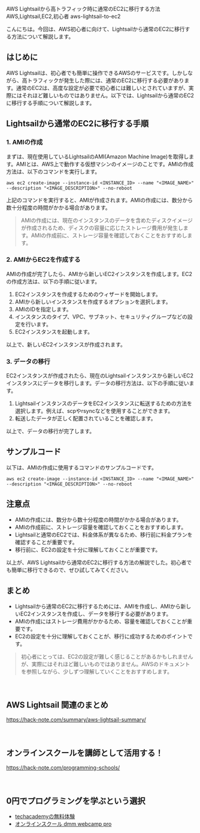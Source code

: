 AWS Lightsailから高トラフィック時に通常のEC2に移行する方法
AWS,Lightsail,EC2,初心者
aws-lightsail-to-ec2

こんにちは。今回は、AWS初心者に向けて、Lightsailから通常のEC2に移行する方法について解説します。

## はじめに

AWS Lightsailは、初心者でも簡単に操作できるAWSのサービスです。しかしながら、高トラフィックが発生した際には、通常のEC2に移行する必要があります。通常のEC2は、高度な設定が必要で初心者には難しいとされていますが、実際にはそれほど難しいものではありません。以下では、Lightsailから通常のEC2に移行する手順について解説します。

## Lightsailから通常のEC2に移行する手順

### 1. AMIの作成

まずは、現在使用しているLightsailのAMI(Amazon Machine Image)を取得します。AMIとは、AWS上で動作する仮想マシンのイメージのことです。AMIの作成方法は、以下のコマンドを実行します。

```
aws ec2 create-image --instance-id <INSTANCE_ID> --name "<IMAGE_NAME>" --description "<IMAGE_DESCRIPTION>" --no-reboot
```

上記のコマンドを実行すると、AMIが作成されます。AMIの作成には、数分から数十分程度の時間がかかる場合があります。

>AMIの作成には、現在のインスタンスのデータを含めたディスクイメージが作成されるため、ディスクの容量に応じたストレージ費用が発生します。AMIの作成前に、ストレージ容量を確認しておくことをおすすめします。

### 2. AMIからEC2を作成する

AMIの作成が完了したら、AMIから新しいEC2インスタンスを作成します。EC2の作成方法は、以下の手順に従います。

1. EC2インスタンスを作成するためのウィザードを開始します。
2. AMIから新しいインスタンスを作成するオプションを選択します。
3. AMIのIDを指定します。
4. インスタンスのタイプ、VPC、サブネット、セキュリティグループなどの設定を行います。
5. EC2インスタンスを起動します。

以上で、新しいEC2インスタンスが作成されます。

### 3. データの移行

EC2インスタンスが作成されたら、現在のLightsailインスタンスから新しいEC2インスタンスにデータを移行します。データの移行方法は、以下の手順に従います。

1. LightsailインスタンスのデータをEC2インスタンスに転送するための方法を選択します。例えば、scpやrsyncなどを使用することができます。
2. 転送したデータが正しく配置されていることを確認します。

以上で、データの移行が完了します。

## サンプルコード

以下は、AMIの作成に使用するコマンドのサンプルコードです。

```
aws ec2 create-image --instance-id <INSTANCE_ID> --name "<IMAGE_NAME>" --description "<IMAGE_DESCRIPTION>" --no-reboot
```

## 注意点

- AMIの作成には、数分から数十分程度の時間がかかる場合があります。
- AMIの作成前に、ストレージ容量を確認しておくことをおすすめします。
- Lightsailと通常のEC2では、料金体系が異なるため、移行前に料金プランを確認することが重要です。
- 移行前に、EC2の設定を十分に理解しておくことが重要です。

以上が、AWS Lightsailから通常のEC2に移行する方法の解説でした。初心者でも簡単に移行できるので、ぜひ試してみてください。

## まとめ

- Lightsailから通常のEC2に移行するためには、AMIを作成し、AMIから新しいEC2インスタンスを作成し、データを移行する必要があります。
- AMIの作成にはストレージ費用がかかるため、容量を確認しておくことが重要です。
- EC2の設定を十分に理解しておくことが、移行に成功するためのポイントです。

>初心者にとっては、EC2の設定が難しく感じることがあるかもしれませんが、実際にはそれほど難しいものではありません。AWSのドキュメントを参照しながら、少しずつ理解していくことをおすすめします。

　

## AWS Lightsail 関連のまとめ
https://hack-note.com/summary/aws-lightsail-summary/

　

## オンラインスクールを講師として活用する！
https://hack-note.com/programming-schools/

　

## 0円でプログラミングを学ぶという選択
- [techacademyの無料体験](//af.moshimo.com/af/c/click?a_id=2612475&amp;p_id=1555&amp;pc_id=2816&amp;pl_id=22706&amp;url=https%3a%2f%2ftechacademy.jp%2fhtmlcss-trial%3futm_source%3dmoshimo%26utm_medium%3daffiliate%26utm_campaign%3dtextad)
- [オンラインスクール dmm webcamp pro](//af.moshimo.com/af/c/click?a_id=2612482&amp;p_id=1363&amp;pc_id=2297&amp;pl_id=39999&amp;guid=on)


